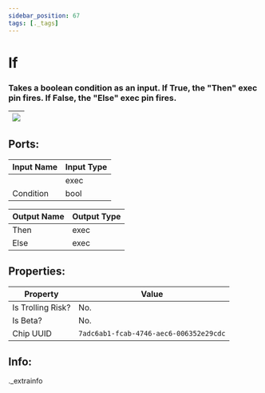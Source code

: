 ```yaml
---
sidebar_position: 67
tags: [._tags]
---
```


# If


### Takes a boolean condition as an input. If True, the "Then" exec pin fires. If False, the "Else" exec pin fires.

| ![](https://images-ext-2.discordapp.net/external/MPmIaQzlEPmgGWlgi-WxBBXt0Bjv_zWPkg1y1f_sy3s/https/www.recroomcircuits.com/image/circuit/absolute-value?width=206&height=108) |
|-----|

## Ports:

| Input Name | Input Type |
|-----------|-----------|
|  | exec |
| Condition | bool |

| Output Name | Output Type |
|-----------|-----------|
| Then | exec |
| Else | exec |

## Properties:

| Property  | Value |
|-------------------|-----------|
| Is Trolling Risk? | No. |
| Is Beta? | No. |
| Chip UUID | `7adc6ab1-fcab-4746-aec6-006352e29cdc` |

## Info:
._extrainfo
